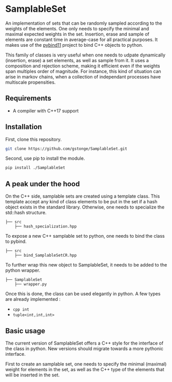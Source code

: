 # SamplableSet

An implementation of sets that can be randomly sampled according to the weights of the elements. One only needs to specify the minimal and maximal expected weights in the set. Insertion, erase and sample of elements are constant time in average-case for all practical purposes. It makes use of the [pybind11](https://github.com/pybind/pybind11) project to bind C++ objects to python.

This family of classes is very useful when one needs to udpate dynamically (insertion, erase) a set elements, as well as sample from it. It uses a composition and rejection scheme, making it efficient even if the weights span multiples order of magnitude. For instance, this kind of situation can arise in markov chains, when a collection of independant processes have multiscale propensities.

## Requirements

* A compiler with C++17 support

## Installation

First, clone this repository.
```bash
git clone https://github.com/gstonge/SamplableSet.git
```
Second, use pip to install the module.
```bash
pip install ./SamplableSet
```

## A peak under the hood

On the C++ side, samplable sets are created using a template class. This template accept any kind of class elements to be put in the set if a hash object exists in the standard library. Otherwise, one needs to specialize the std::hash structure.

```
├── src
    ├── hash_specialization.hpp
```
To expose a new C++ samplable set to python, one needs to bind the class to pybind.

```
├── src
    ├── bind_SamplableSetCR.hpp
```

To further wrap this new object to SamplableSet, it needs to be added to the python wrapper.

```
├── SamplableSet
    ├── wrapper.py
```

Once this is done, the class can be used elegantly in python. A few types are already implemented :

* ```cpp int```
* `tuple<int,int,int>`

## Basic usage

The current version of SamplableSet offers a C++ style for the interface of the class in python. New versions should migrate towards a more pythonic interface.

First to create an samplable set, one needs to specify the minimal (maximal) weight for elements in the set, as well as the C++ type of the elements that will be inserted in the set.

```python

```
